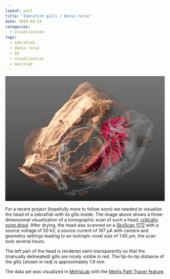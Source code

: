 ```yaml
---
layout: post
title: "Zebrafish gills | Danio rerio"
date: 2019-03-14
categories:
  - visualization
tags:
  - zebrafish
  - danio rerio
  - 3d
  - visualization
  - mevislab
---
```


![Zebrafish head, with its gills.](/assets/2019/03/14/zebrafish-gills-danio-rerio/control06.abstract.jpg)

For a recent project (hopefully more to follow soon) we needed to visualize the head of a zebrafish *with* its gills inside.
The image above shows a three-dimensional visualization of a tomographic scan of such a head, [critically point dried](https://en.wikipedia.org/wiki/Supercritical_drying).
After drying, the head was scanned on a [SkyScan 1172](https://web.archive.org/web/20180816222756/http://bruker-microct.com/products/1172.htm) with a source voltage of 50 kV, a source current of 167 µA with camera and geometry settings leading to an isotropic voxel size of 1.65 µm, the scan took several hours.

The left part of the head is rendered semi-transparently so that the (manually delineated) gills are nicely visible in red.
The tip-to-tip distance of the gills (shown in red) is approximately 1.9 mm. 

The data set was visualized in [MeVisLab](https://mevislab.de) with the [MeVis Path Tracer feature](https://mevislabdownloads.mevis.de/docs/3.1/MeVisLab/Standard/Documentation/Publish/Overviews/PathTracerOverview.html).
